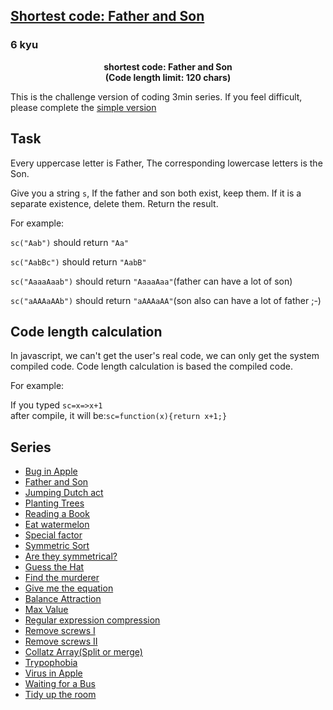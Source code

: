 <h2><a href=https://www.codewars.com/kata/56f928b19982cc7a14000c9d/train/javascript target="_blank">Shortest code: Father and Son</a></h2><h3>6 kyu</h3><p align="center"><b>shortest code: Father and Son<br>(Code length limit: 120 chars)</b></p><p>This is the challenge version of coding 3min series. If you feel difficult, please complete the <a href="http://www.codewars.com/kata/56fe9a0c11086cd842000008" data-turbolinks="false" target="_blank">simple version</a></p><h2 id="task">Task</h2><p>Every uppercase letter is Father, The corresponding lowercase letters is the Son.</p><p>Give you a string <code>s</code>, If the father and son both exist, keep them. If it is a separate existence, delete them. Return the result.</p><p>For example: </p><p><code>sc("Aab")</code> should return <code>"Aa"</code></p><p><code>sc("AabBc")</code> should return <code>"AabB"</code></p><p><code>sc("AaaaAaab")</code> should return <code>"AaaaAaa"</code>(father can have a lot of son)</p><p><code>sc("aAAAaAAb")</code> should return <code>"aAAAaAA"</code>(son also can have a lot of father ;-)</p><h2 id="code-length-calculation">Code length calculation</h2><p>In javascript, we can't get the user's real code, we can only get the system compiled code. Code length calculation is based the compiled code.</p><p>For example: </p><p>If you typed <code>sc=x=&gt;x+1</code><br>after compile, it will be:<code>sc=function(x){return x+1;}</code>   </p><h2 id="series">Series</h2><ul><li><a href="http://www.codewars.com/kata/56f8a648ba792a778a0000b9" data-turbolinks="false" target="_blank">Bug in Apple</a></li><li><a href="http://www.codewars.com/kata/56f928b19982cc7a14000c9d" data-turbolinks="false" target="_blank">Father and Son</a></li><li><a href="http://www.codewars.com/kata/570bbf7b6731d44b36001fde" data-turbolinks="false" target="_blank">Jumping Dutch act</a></li><li><a href="http://www.codewars.com/kata/570f45fab29c705d330004e3" data-turbolinks="false" target="_blank">Planting Trees</a></li><li><a href="http://www.codewars.com/kata/570c560c15944a98e9000fd2" data-turbolinks="false" target="_blank">Reading a Book</a></li><li><a href="http://www.codewars.com/kata/570db6dade4dc8966600051c" data-turbolinks="false" target="_blank">Eat watermelon</a></li><li><a href="http://www.codewars.com/kata/570dff30e6e9284ba3000a8f" data-turbolinks="false" target="_blank">Special factor</a></li><li><a href="http://www.codewars.com/kata/57049a1946edc26dbc00074a" data-turbolinks="false" target="_blank">Symmetric Sort</a></li><li><a href="http://www.codewars.com/kata/5705b59f5eef1f04f1000f84" data-turbolinks="false" target="_blank">Are they symmetrical?</a></li><li><a href="http://www.codewars.com/kata/570e6d8576f0cde131000129" data-turbolinks="false" target="_blank">Guess the Hat</a></li><li><a href="http://www.codewars.com/kata/570e8d5693214b0095001b08" data-turbolinks="false" target="_blank">Find the murderer</a></li><li><a href="http://www.codewars.com/kata/56fa24b10ba33be7d4000315" data-turbolinks="false" target="_blank">Give me the equation</a> </li><li><a href="http://www.codewars.com/kata/5700c79dc155575b31000265" data-turbolinks="false" target="_blank">Balance Attraction</a></li><li><a href="http://www.codewars.com/kata/57075f6d4f2c293f0c0014be" data-turbolinks="false" target="_blank">Max Value</a></li><li><a href="http://www.codewars.com/kata/5707c6e74f2c29a750001f8b" data-turbolinks="false" target="_blank">Regular expression compression</a></li><li><a href="http://www.codewars.com/kata/57109bf197b4b3853a000274" data-turbolinks="false" target="_blank">Remove screws I</a></li><li><a href="http://www.codewars.com/kata/57104927d860a31eab000b5d" data-turbolinks="false" target="_blank">Remove screws II</a></li><li><a href="http://www.codewars.com/kata/56fc7a29fca8b900eb001fac" data-turbolinks="false" target="_blank">Collatz Array(Split or merge)</a></li><li><a href="http://www.codewars.com/kata/56fe107569510b1b1b0002a5" data-turbolinks="false" target="_blank">Trypophobia</a></li><li><a href="http://www.codewars.com/kata/56ffd817140fcc0c3900099b" data-turbolinks="false" target="_blank">Virus in Apple</a></li><li><a href="http://www.codewars.com/kata/5705da6ccb7293991300055f" data-turbolinks="false" target="_blank">Waiting for a Bus</a></li><li><a href="http://www.codewars.com/kata/57035af2d80ec6cdb40008ed" data-turbolinks="false" target="_blank">Tidy up the room</a></li></ul>